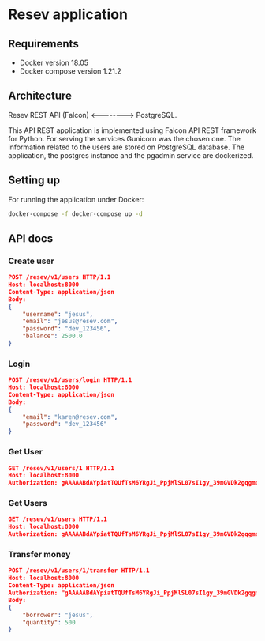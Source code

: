 # Resev application
## Requirements
- Docker version 18.05
- Docker compose version 1.21.2

## Architecture

Resev REST API (Falcon) <--------> PostgreSQL.

This API REST application is implemented using Falcon API REST framework for Python. 
For serving the services Gunicorn was the chosen one.
The information related to the users are stored on PostgreSQL database.
The application, the postgres instance and the pgadmin service are dockerized.

## Setting up

For running the application under Docker:

```bash
docker-compose -f docker-compose up -d
```

## API docs

### Create user

```json
POST /resev/v1/users HTTP/1.1
Host: localhost:8000
Content-Type: application/json
Body:
{
	"username": "jesus",
	"email": "jesus@resev.com",
	"password": "dev_123456",
	"balance": 2500.0
}
```
### Login

```json
POST /resev/v1/users/login HTTP/1.1
Host: localhost:8000
Content-Type: application/json
Body:
{
	"email": "karen@resev.com",
	"password": "dev_123456"
}
```

### Get User

```json
GET /resev/v1/users/1 HTTP/1.1
Host: localhost:8000
Authorization: gAAAAABdAYpiatTQUfTsM6YRgJi_PpjMlSL07sI1gy_39mGVDk2gqgmxy7_uke0gu1ObAHCRHVjLHkuTLhgZx9XA21NTvBYd9Q==
```
### Get Users

```json
GET /resev/v1/users HTTP/1.1
Host: localhost:8000
Authorization: gAAAAABdAYpiatTQUfTsM6YRgJi_PpjMlSL07sI1gy_39mGVDk2gqgmxy7_uke0gu1ObAHCRHVjLHkuTLhgZx9XA21NTvBYd9Q==
```

### Transfer money

```json
POST /resev/v1/users/1/transfer HTTP/1.1
Host: localhost:8000
Content-Type: application/json
Authorization: "gAAAAABdAYpiatTQUfTsM6YRgJi_PpjMlSL07sI1gy_39mGVDk2gqgmxy7_uke0gu1ObAHCRHVjLHkuTLhgZx9XA21NTvBYd9Q==
Body:
{
	"borrower": "jesus",
	"quantity": 500
}
```

